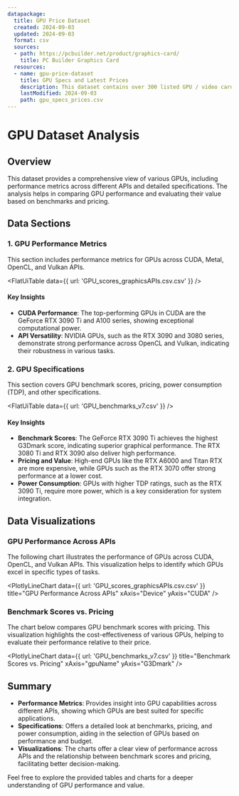 ```yaml
---
datapackage:
  title: GPU Price Dataset
  created: 2024-09-03
  updated: 2024-09-03
  format: csv
  sources:
  - path: https://pcbuilder.net/product/graphics-card/
    title: PC Builder Graphics Card
  resources:
  - name: gpu-price-dataset
    title: GPU Specs and Latest Prices
    description: This dataset contains over 300 listed GPU / video cards / graphics cards with specs and the latest prices that were all scraped in the web database Pcbuilder. Unfortunately, only items that had price displays were included. United States was the selected location, so expect the prices in United States Dollars USD currency.
    lastModified: 2024-09-03
    path: gpu_specs_prices.csv
---
```

# GPU Dataset Analysis

## Overview

This dataset provides a comprehensive view of various GPUs, including performance metrics across different APIs and detailed specifications. The analysis helps in comparing GPU performance and evaluating their value based on benchmarks and pricing.

## Data Sections

### 1. GPU Performance Metrics

This section includes performance metrics for GPUs across CUDA, Metal, OpenCL, and Vulkan APIs.

<FlatUiTable
  data={{
    url: 'GPU_scores_graphicsAPIs.csv.csv'
  }}
/>

#### Key Insights

- **CUDA Performance**: The top-performing GPUs in CUDA are the GeForce RTX 3090 Ti and A100 series, showing exceptional computational power.
- **API Versatility**: NVIDIA GPUs, such as the RTX 3090 and 3080 series, demonstrate strong performance across OpenCL and Vulkan, indicating their robustness in various tasks.

### 2. GPU Specifications

This section covers GPU benchmark scores, pricing, power consumption (TDP), and other specifications.

<FlatUiTable
  data={{
    url: 'GPU_benchmarks_v7.csv'
  }}
/>

#### Key Insights

- **Benchmark Scores**: The GeForce RTX 3090 Ti achieves the highest G3Dmark score, indicating superior graphical performance. The RTX 3080 Ti and RTX 3090 also deliver high performance.
- **Pricing and Value**: High-end GPUs like the RTX A6000 and Titan RTX are more expensive, while GPUs such as the RTX 3070 offer strong performance at a lower cost.
- **Power Consumption**: GPUs with higher TDP ratings, such as the RTX 3090 Ti, require more power, which is a key consideration for system integration.

## Data Visualizations

### GPU Performance Across APIs

The following chart illustrates the performance of GPUs across CUDA, OpenCL, and Vulkan APIs. This visualization helps to identify which GPUs excel in specific types of tasks.

<PlotlyLineChart
  data={{
    url: 'GPU_scores_graphicsAPIs.csv.csv'
  }}
  title="GPU Performance Across APIs"
  xAxis="Device"
  yAxis="CUDA"
/>

### Benchmark Scores vs. Pricing

The chart below compares GPU benchmark scores with pricing. This visualization highlights the cost-effectiveness of various GPUs, helping to evaluate their performance relative to their price.

<PlotlyLineChart
  data={{
    url: 'GPU_benchmarks_v7.csv'
  }}
  title="Benchmark Scores vs. Pricing"
  xAxis="gpuName"
  yAxis="G3Dmark"
/>

## Summary

- **Performance Metrics**: Provides insight into GPU capabilities across different APIs, showing which GPUs are best suited for specific applications.
- **Specifications**: Offers a detailed look at benchmarks, pricing, and power consumption, aiding in the selection of GPUs based on performance and budget.
- **Visualizations**: The charts offer a clear view of performance across APIs and the relationship between benchmark scores and pricing, facilitating better decision-making.

Feel free to explore the provided tables and charts for a deeper understanding of GPU performance and value.

